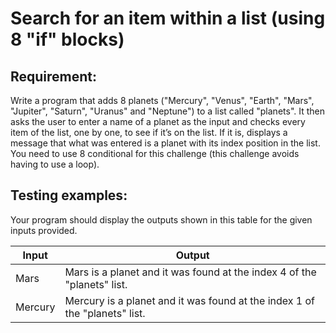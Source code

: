 # Search for an item within a list (using 8 "if" blocks)

## Requirement:

Write a program that adds 8 planets ("Mercury", "Venus", "Earth", "Mars", "Jupiter", "Saturn", "Uranus" and "Neptune") to a list called "planets".
It then asks the user to enter a name of a planet as the input and checks every item of the list, one by one, to see if it’s on the list.
If it is, displays a message that what was entered is a planet with its index position in the list.
You need to use 8 conditional for this challenge (this challenge avoids having to use a loop).

## Testing examples:

Your program should display the outputs shown in this table for the given inputs provided.

| Input   | Output                                                                     |
|---------|----------------------------------------------------------------------------|
| Mars    | Mars is a planet and it was found at the index 4 of the "planets" list.    |
| Mercury | Mercury is a planet and it was found at the index 1 of the "planets" list. |
